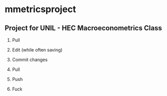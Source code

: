 # mmetricsproject
Project for UNIL - HEC Macroeconometrics Class
--------------------

1) Pull

2) Edit (while often saving)

3) Commit changes

4) Pull

5) Push

6) Fuck